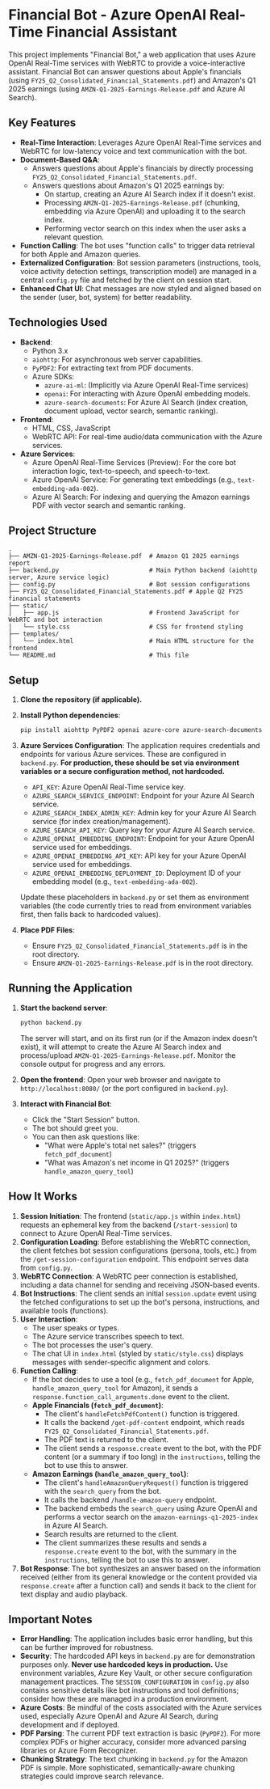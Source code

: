 # Financial Bot - Azure OpenAI Real-Time Financial Assistant

This project implements "Financial Bot," a web application that uses Azure OpenAI Real-Time services with WebRTC to provide a voice-interactive assistant. Financial Bot can answer questions about Apple's financials (using `FY25_Q2_Consolidated_Financial_Statements.pdf`) and Amazon's Q1 2025 earnings (using `AMZN-Q1-2025-Earnings-Release.pdf` and Azure AI Search).

## Key Features

*   **Real-Time Interaction**: Leverages Azure OpenAI Real-Time services and WebRTC for low-latency voice and text communication with the bot.
*   **Document-Based Q&A**:
    *   Answers questions about Apple's financials by directly processing `FY25_Q2_Consolidated_Financial_Statements.pdf`.
    *   Answers questions about Amazon's Q1 2025 earnings by:
        *   On startup, creating an Azure AI Search index if it doesn't exist.
        *   Processing `AMZN-Q1-2025-Earnings-Release.pdf` (chunking, embedding via Azure OpenAI) and uploading it to the search index.
        *   Performing vector search on this index when the user asks a relevant question.
*   **Function Calling**: The bot uses "function calls" to trigger data retrieval for both Apple and Amazon queries.
*   **Externalized Configuration**: Bot session parameters (instructions, tools, voice activity detection settings, transcription model) are managed in a central `config.py` file and fetched by the client on session start.
*   **Enhanced Chat UI**: Chat messages are now styled and aligned based on the sender (user, bot, system) for better readability.

## Technologies Used

*   **Backend**:
    *   Python 3.x
    *   `aiohttp`: For asynchronous web server capabilities.
    *   `PyPDF2`: For extracting text from PDF documents.
    *   Azure SDKs:
        *   `azure-ai-ml`: (Implicitly via Azure OpenAI Real-Time services)
        *   `openai`: For interacting with Azure OpenAI embedding models.
        *   `azure-search-documents`: For Azure AI Search (index creation, document upload, vector search, semantic ranking).
*   **Frontend**:
    *   HTML, CSS, JavaScript
    *   WebRTC API: For real-time audio/data communication with the Azure services.
*   **Azure Services**:
    *   Azure OpenAI Real-Time Services (Preview): For the core bot interaction logic, text-to-speech, and speech-to-text.
    *   Azure OpenAI Service: For generating text embeddings (e.g., `text-embedding-ada-002`).
    *   Azure AI Search: For indexing and querying the Amazon earnings PDF with vector search and semantic ranking.

## Project Structure

```
.
├── AMZN-Q1-2025-Earnings-Release.pdf  # Amazon Q1 2025 earnings report
├── backend.py                         # Main Python backend (aiohttp server, Azure service logic)
├── config.py                          # Bot session configurations
├── FY25_Q2_Consolidated_Financial_Statements.pdf # Apple Q2 FY25 financial statements
├── static/
│   ├── app.js                         # Frontend JavaScript for WebRTC and bot interaction
│   └── style.css                      # CSS for frontend styling
├── templates/
│   └── index.html                     # Main HTML structure for the frontend
└── README.md                          # This file
```

## Setup

1.  **Clone the repository (if applicable).**
2.  **Install Python dependencies**:
    ```bash
    pip install aiohttp PyPDF2 openai azure-core azure-search-documents
    ```
3.  **Azure Services Configuration**:
    The application requires credentials and endpoints for various Azure services. These are configured in `backend.py`. **For production, these should be set via environment variables or a secure configuration method, not hardcoded.**
    *   `API_KEY`: Azure OpenAI Real-Time service key.
    *   `AZURE_SEARCH_SERVICE_ENDPOINT`: Endpoint for your Azure AI Search service.
    *   `AZURE_SEARCH_INDEX_ADMIN_KEY`: Admin key for your Azure AI Search service (for index creation/management).
    *   `AZURE_SEARCH_API_KEY`: Query key for your Azure AI Search service.
    *   `AZURE_OPENAI_EMBEDDING_ENDPOINT`: Endpoint for your Azure OpenAI service used for embeddings.
    *   `AZURE_OPENAI_EMBEDDING_API_KEY`: API key for your Azure OpenAI service used for embeddings.
    *   `AZURE_OPENAI_EMBEDDING_DEPLOYMENT_ID`: Deployment ID of your embedding model (e.g., `text-embedding-ada-002`).

    Update these placeholders in `backend.py` or set them as environment variables (the code currently tries to read from environment variables first, then falls back to hardcoded values).

4.  **Place PDF Files**:
    *   Ensure `FY25_Q2_Consolidated_Financial_Statements.pdf` is in the root directory.
    *   Ensure `AMZN-Q1-2025-Earnings-Release.pdf` is in the root directory.

## Running the Application

1.  **Start the backend server**:
    ```bash
    python backend.py
    ```
    The server will start, and on its first run (or if the Amazon index doesn't exist), it will attempt to create the Azure AI Search index and process/upload `AMZN-Q1-2025-Earnings-Release.pdf`. Monitor the console output for progress and any errors.

2.  **Open the frontend**:
    Open your web browser and navigate to `http://localhost:8080/` (or the port configured in `backend.py`).

3.  **Interact with Financial Bot**:
    *   Click the "Start Session" button.
    *   The bot should greet you.
    *   You can then ask questions like:
        *   "What were Apple's total net sales?" (triggers `fetch_pdf_document`)
        *   "What was Amazon's net income in Q1 2025?" (triggers `handle_amazon_query_tool`)

## How It Works

1.  **Session Initiation**: The frontend (`static/app.js` within `index.html`) requests an ephemeral key from the backend (`/start-session`) to connect to Azure OpenAI Real-Time services.
2.  **Configuration Loading**: Before establishing the WebRTC connection, the client fetches bot session configurations (persona, tools, etc.) from the `/get-session-configuration` endpoint. This endpoint serves data from `config.py`.
3.  **WebRTC Connection**: A WebRTC peer connection is established, including a data channel for sending and receiving JSON-based events.
4.  **Bot Instructions**: The client sends an initial `session.update` event using the fetched configurations to set up the bot's persona, instructions, and available tools (functions).
5.  **User Interaction**:
    *   The user speaks or types.
    *   The Azure service transcribes speech to text.
    *   The bot processes the user's query.
    *   The chat UI in `index.html` (styled by `static/style.css`) displays messages with sender-specific alignment and colors.
6.  **Function Calling**:
    *   If the bot decides to use a tool (e.g., `fetch_pdf_document` for Apple, `handle_amazon_query_tool` for Amazon), it sends a `response.function_call_arguments.done` event to the client.
    *   **Apple Financials (`fetch_pdf_document`)**:
        *   The client's `handleFetchPdfContent()` function is triggered.
        *   It calls the backend `/get-pdf-content` endpoint, which reads `FY25_Q2_Consolidated_Financial_Statements.pdf`.
        *   The PDF text is returned to the client.
        *   The client sends a `response.create` event to the bot, with the PDF content (or a summary if too long) in the `instructions`, telling the bot to use this to answer.
    *   **Amazon Earnings (`handle_amazon_query_tool`)**:
        *   The client's `handleAmazonQueryRequest()` function is triggered with the `search_query` from the bot.
        *   It calls the backend `/handle-amazon-query` endpoint.
        *   The backend embeds the `search_query` using Azure OpenAI and performs a vector search on the `amazon-earnings-q1-2025-index` in Azure AI Search.
        *   Search results are returned to the client.
        *   The client summarizes these results and sends a `response.create` event to the bot, with the summary in the `instructions`, telling the bot to use this to answer.
7.  **Bot Response**: The bot synthesizes an answer based on the information received (either from its general knowledge or the content provided via `response.create` after a function call) and sends it back to the client for text display and audio playback.

## Important Notes

*   **Error Handling**: The application includes basic error handling, but this can be further improved for robustness.
*   **Security**: The hardcoded API keys in `backend.py` are for demonstration purposes only. **Never use hardcoded keys in production.** Use environment variables, Azure Key Vault, or other secure configuration management practices. The `SESSION_CONFIGURATION` in `config.py` also contains sensitive details like bot instructions and tool definitions; consider how these are managed in a production environment.
*   **Azure Costs**: Be mindful of the costs associated with the Azure services used, especially Azure OpenAI and Azure AI Search, during development and if deployed.
*   **PDF Parsing**: The current PDF text extraction is basic (`PyPDF2`). For more complex PDFs or higher accuracy, consider more advanced parsing libraries or Azure Form Recognizer.
*   **Chunking Strategy**: The text chunking in `backend.py` for the Amazon PDF is simple. More sophisticated, semantically-aware chunking strategies could improve search relevance.
